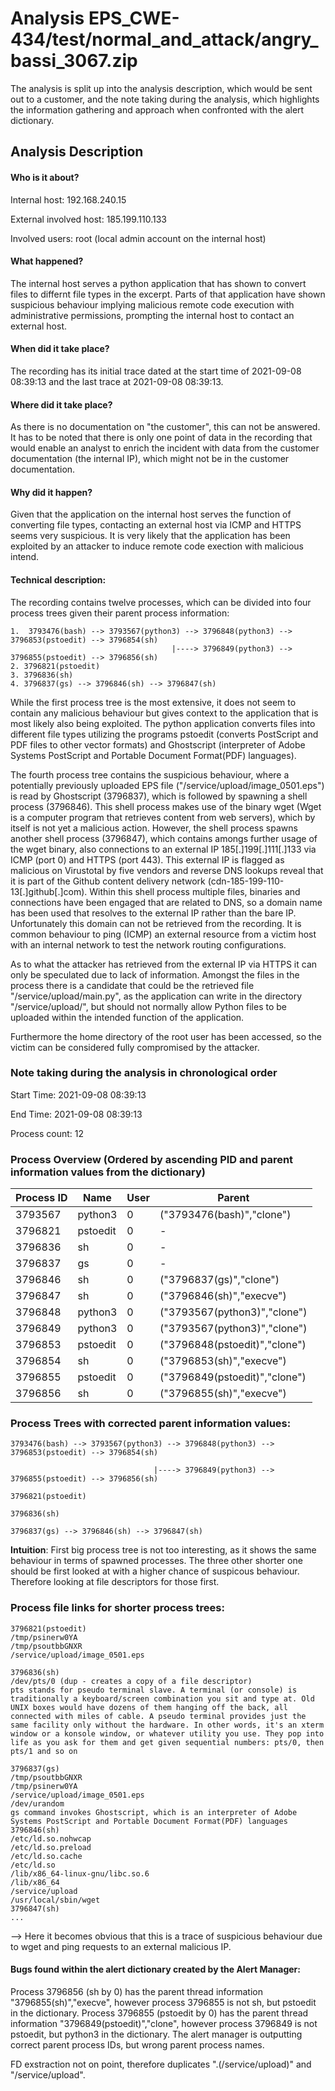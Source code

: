 # Analysis EPS_CWE-434/test/normal_and_attack/angry_bassi_3067.zip
The analysis is split up into the analysis description, which would be sent out to a customer, and the note taking during the analysis, which highlights the information gathering and approach when confronted with the alert dictionary. 

## Analysis Description
#### Who is it about?
Internal host: 192.168.240.15

External involved host: 185.199.110.133

Involved users: root (local admin account on the internal host)

#### What happened?
The internal host serves a python application that has shown to convert files to differnt file types in the excerpt. Parts of that application have shown suspicious behaviour implying malicious remote code execution with administrative permissions, prompting the internal host to contact an external host.

#### When did it take place?
The recording has its initial trace dated at the start time of 2021-09-08 08:39:13 and the last trace at 2021-09-08 08:39:13.

#### Where did it take place?
As there is no documentation on "the customer", this can not be answered. It has to be noted that there is only one point of data in the recording that would enable an analyst to enrich the incident with data from the customer documentation (the internal IP), which might not be in the customer documentation.

#### Why did it happen?
Given that the application on the internal host serves the function of converting file types, contacting an external host via ICMP and HTTPS seems very suspicious. It is very likely that the application has been exploited by an attacker to induce remote code exection with malicious intend.


#### Technical description:
The recording contains twelve processes, which can be divided into four process trees given their parent process information:
```
1.  3793476(bash) --> 3793567(python3) --> 3796848(python3) --> 3796853(pstoedit) --> 3796854(sh)                            
                                    |----> 3796849(python3) --> 3796855(pstoedit) --> 3796856(sh)
2. 3796821(pstoedit)
3. 3796836(sh)
4. 3796837(gs) --> 3796846(sh) --> 3796847(sh)
```
While the first process tree is the most extensive, it does not seem to contain any malicious behaviour but gives context to the application that is most likely also being exploited. The python application converts files into different file types utilizing the programs pstoedit (converts PostScript and PDF files to other vector formats) and Ghostscript (interpreter of Adobe Systems PostScript and Portable Document Format(PDF) languages).

The fourth process tree contains the suspicious behaviour, where a potentially previously uploaded EPS file ("/service/upload/image_0501.eps") is read by Ghostscript (3796837), which is followed by spawning a shell process (3796846). This shell process makes use of the binary wget (Wget is a computer program that retrieves content from web servers), which by itself is not yet a malicious action. However, the shell process spawns another shell process (3796847), which contains amongs further usage of the wget binary, also connections to an external IP 185[.]199[.]111[.]133 via ICMP (port 0) and HTTPS (port 443). This external IP is flagged as malicious on Virustotal by five vendors and reverse DNS lookups reveal that it is part of the Github content delivery network (cdn-185-199-110-13[.]github[.]com). Within this shell process multiple files, binaries and connections have been engaged that are related to DNS, so a domain name has been used that resolves to the external IP rather than the bare IP. Unfortunately this domain can not be retrieved from the recording.
It is common behaviour to ping (ICMP) an external resource from a victim host with an internal network to test the network routing configurations.

As to what the attacker has retrieved from the external IP via HTTPS it can only be speculated due to lack of information. Amongst the files in the process there is a candidate that could be the retrieved file "/service/upload/main.py", as the application can write in the directory "/service/upload/", but should not normally allow Python files to be uploaded within the intended function of the application.

Furthermore the home directory of the root user has been accessed, so the victim can be considered fully compromised by the attacker.



### Note taking during the analysis in chronological order

Start Time: 2021-09-08 08:39:13

End Time: 2021-09-08 08:39:13

Process count: 12

### Process Overview (Ordered by ascending PID and parent information values from the dictionary)

| Process ID | Name |User |Parent |
| ------ | ------ | ------ | ------ |
|3793567|python3|0|("3793476(bash)","clone")|
|3796821|pstoedit|0|-|
|3796836|sh|0|-|
|3796837|gs|0|-|
|3796846|sh|0|("3796837(gs)","clone")|
|3796847|sh|0|("3796846(sh)","execve")|
|3796848|python3|0|("3793567(python3)","clone")|
|3796849|python3|0|("3793567(python3)","clone")|
|3796853|pstoedit|0|("3796848(pstoedit)","clone")|
|3796854|sh|0|("3796853(sh)","execve")|
|3796855|pstoedit|0|("3796849(pstoedit)","clone")|
|3796856|sh|0|("3796855(sh)","execve")|


### Process Trees with corrected parent information values:

```
3793476(bash) --> 3793567(python3) --> 3796848(python3) --> 3796853(pstoedit) --> 3796854(sh)
                                
                                |----> 3796849(python3) --> 3796855(pstoedit) --> 3796856(sh)

3796821(pstoedit)

3796836(sh)

3796837(gs) --> 3796846(sh) --> 3796847(sh)
```

**Intuition**: First big process tree is not too interesting, as it shows the same behaviour in terms of spawned processes. The three other shorter one should be first looked at with a higher chance of suspicous behaviour. Therefore looking at file descriptors for those first.

### Process file links for shorter process trees:

```
3796821(pstoedit)
/tmp/psinerw0YA
/tmp/psoutbbGNXR
/service/upload/image_0501.eps
```


```
3796836(sh)
/dev/pts/0 (dup - creates a copy of a file descriptor)
pts stands for pseudo terminal slave. A terminal (or console) is traditionally a keyboard/screen combination you sit and type at. Old UNIX boxes would have dozens of them hanging off the back, all connected with miles of cable. A pseudo terminal provides just the same facility only without the hardware. In other words, it's an xterm window or a konsole window, or whatever utility you use. They pop into life as you ask for them and get given sequential numbers: pts/0, then pts/1 and so on
```


```
3796837(gs)
/tmp/psoutbbGNXR
/tmp/psinerw0YA
/service/upload/image_0501.eps
/dev/urandom
gs command invokes Ghostscript, which is an interpreter of Adobe Systems PostScript and Portable Document Format(PDF) languages
3796846(sh)
/etc/ld.so.nohwcap
/etc/ld.so.preload
/etc/ld.so.cache
/etc/ld.so
/lib/x86_64-linux-gnu/libc.so.6
/lib/x86_64
/service/upload
/usr/local/sbin/wget
3796847(sh)
...
```
--> Here it becomes obvious that this is a trace of suspicious behaviour due to wget and ping requests to an external malicious IP.

#### Bugs found within the alert dictionary created by the Alert Manager:
Process 3796856 (sh by 0) has the parent thread information "3796855(sh)","execve", however process 3796855 is not sh, but pstoedit in the dictionary.
Process 3796855 (pstoedit by 0) has the parent thread information "3796849(pstoedit)","clone", however process 3796849 is not pstoedit, but python3 in the dictionary. The alert manager is outputting correct parent process IDs, but wrong parent process names.

FD exstraction not on point, therefore duplicates ".(/service/upload)" and "/service/upload".
